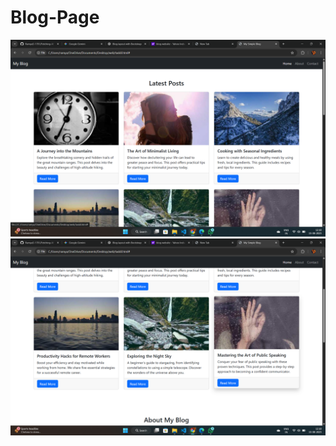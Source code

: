 # Blog-Page
![image alt](https://github.com/RamyaS-1701/Blog-Page/blob/9e7dad1fa61b73f0dfdc3102e1d13d8bf8391937/Screenshot%20(148).png)
![image alt](https://github.com/RamyaS-1701/Blog-Page/blob/41c0283aa0c6fd8dbf9e1bfd67588bbc34cc6e15/Screenshot%20(149).png)
